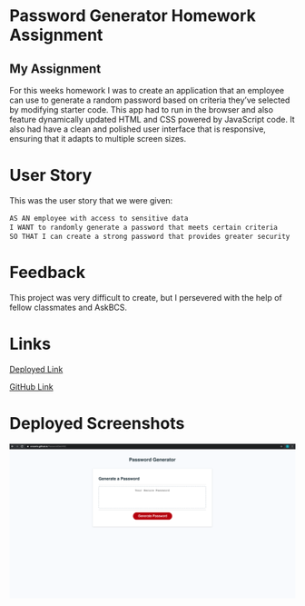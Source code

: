 
# Password Generator Homework Assignment

## My Assignment

For this weeks homework I was to create an application that an employee can use to generate a random password based on criteria they’ve selected by modifying starter code. This app had to run in the browser and also feature dynamically updated HTML and CSS powered by JavaScript code. It also had have a clean and polished user interface that is responsive, ensuring that it adapts to multiple screen sizes.

# User Story

This was the user story that we were given: 

```
AS AN employee with access to sensitive data
I WANT to randomly generate a password that meets certain criteria
SO THAT I can create a strong password that provides greater security
```
 # Feedback

 This project was very difficult to create, but I persevered with the help of fellow classmates and AskBCS.

# Links
[Deployed Link](https://crozarts.github.io/PasswordGenHW/)

[GitHub Link](https://github.com/Crozarts/PasswordGenHW/)


# Deployed Screenshots
![PasswordGenerator](assets/images/screenshot_pass.png)